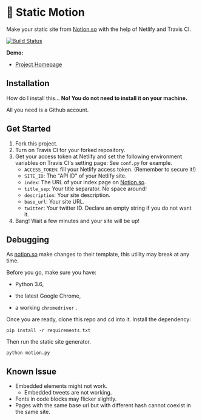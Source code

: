 # 🚀 Static Motion

Make your static site from [Notion.so](notion.so) with the help of Netlify and Travis CI.

[![Build Status](https://travis-ci.org/alanzchen/static-motion.svg?branch=master)](https://travis-ci.org/alanzchen/static-motion)

**Demo:**

- [Project Homepage](staticmotion.zenan.ch)

## Installation

How do I install this… **No! You do not need to install it on your machine.**

All you need is a Github account.

## Get Started

1. Fork this project.
2. Turn on Travis CI for your forked repository.
3. Get your access token at Netlify and set the following environment variables on Travis CI's setting page:
   See `conf.py` for example.
   - `ACCESS_TOKEN`: fill your Netlify access token.
      (Remember to secure it!)
   - `SITE_ID`: The "API ID" of your Netlify site.
   - `index`: The URL of your  index page on [Notion.so](notion.so).
   - `title_sep`: Your title separator. No space around!
   - `description`: Your site description.
   - `base_url`: Your site URL.
   - `twitter`: Your twitter ID.
      Declare an empty string if you do not want it.
4. Bang! Wait a few minutes and your site will be up!

## Debugging

As [notion.so](notion.so) make changes to their template, this utility may break at any time.

Before you go, make sure you have:

- Python 3.6,


- the latest Google Chrome,
- a working `chromedriver` .

Once you are ready, clone this repo and cd into it. Install the dependency:

```
pip install -r requirements.txt
```

Then run the static site generator.

```
python motion.py
```

## Known Issue

- Embedded elements might not work.
  - Embedded tweets are not working.
- Fonts in code blocks may flicker slightly.
- Pages with the same base url but with different hash cannot coexist in the same site.